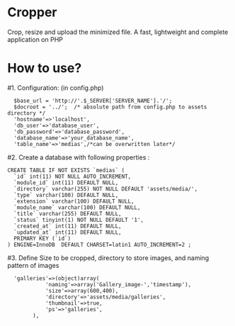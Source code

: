 # Cropper
Crop, resize and upload the minimized file. A fast, lightweight and complete application on PHP
# How to use?

#1. Configuration: (in config.php)

      $base_url = 'http://'.$_SERVER['SERVER_NAME'].'/';
      $docroot = '../';  /* absolute path from config.php to assets directory */
      'hostname'=>'localhost',
      'db_user'=>'database_user',
      'db_password'=>'database_password',
      'database_name'=>'your_database_name',
      'table_name'=>'medias',/*can be overwritten later*/
  
#2. Create a database with following properties :

    CREATE TABLE IF NOT EXISTS `medias` (
      `id` int(11) NOT NULL AUTO_INCREMENT,
      `module_id` int(11) DEFAULT NULL,
      `directory` varchar(255) NOT NULL DEFAULT 'assets/media/',
      `type` varchar(100) DEFAULT NULL,
      `extension` varchar(100) DEFAULT NULL,
      `module_name` varchar(100) DEFAULT NULL,
      `title` varchar(255) DEFAULT NULL,
      `status` tinyint(1) NOT NULL DEFAULT '1',
      `created_at` int(11) DEFAULT NULL,
      `updated_at` int(11) DEFAULT NULL,
      PRIMARY KEY (`id`)
    ) ENGINE=InnoDB  DEFAULT CHARSET=latin1 AUTO_INCREMENT=2 ;
   
  #3. Define Size to be cropped, directory to store images, and naming pattern of images
  
      'galleries'=>(object)array(
                'naming'=>array('Gallery_image-','timestamp'),
                'size'=>array(600,400),
                'directory'=>'assets/media/galleries',
                'thumbnail'=>true,
                'ps'=>'galleries',
            ),
